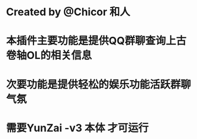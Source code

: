 # Created by @Chicor 和人
# 本插件主要功能是提供QQ群聊查询上古卷轴OL的相关信息
# 次要功能是提供轻松的娱乐功能活跃群聊气氛
# 需要YunZai -v3 本体 才可运行

